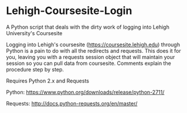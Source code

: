 # Lehigh-Coursesite-Login
A Python script that deals with the dirty work of logging into Lehigh University's Coursesite

Logging into Lehigh's coursesite (https://coursesite.lehigh.edu) through Python is a pain to do with all the redirects and requests. This does it for you, leaving you with a requests session object that will maintain your session so you can pull data from coursesite. Comments explain the procedure step by step.

Requires Python 2.x and Requests

  Python: https://www.python.org/downloads/release/python-2711/
  
  Requests: http://docs.python-requests.org/en/master/
